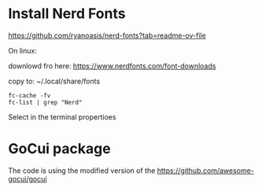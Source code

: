 # Install Nerd Fonts

https://github.com/ryanoasis/nerd-fonts?tab=readme-ov-file


On linux:

downlowd fro here: https://www.nerdfonts.com/font-downloads


copy to: ~/.local/share/fonts 

```
fc-cache -fv
fc-list | grep "Nerd"

```

Select in the terminal propertioes


# GoCui package

The code is using the modified version of the https://github.com/awesome-gocui/gocui
